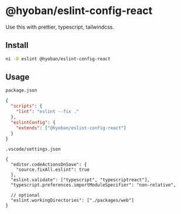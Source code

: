 # @hyoban/eslint-config-react

Use this with prettier, typescript, tailwindcss.

## Install

```bash
ni -D eslint @hyoban/eslint-config-react
```

## Usage

`package.json`

```json
{
  "scripts": {
    "lint": "eslint --fix ."
  },
  "eslintConfig": {
    "extends": ["@hyoban/eslint-config-react"]
  }
}
```

`.vscode/settings.json`

```jsonc
{
  "editor.codeActionsOnSave": {
    "source.fixAll.eslint": true
  },
  "eslint.validate": ["typescript", "typescriptreact"],
  "typescript.preferences.importModuleSpecifier": "non-relative",

  // optional
  "eslint.workingDirectories": ["./packages/web"]
}
```
